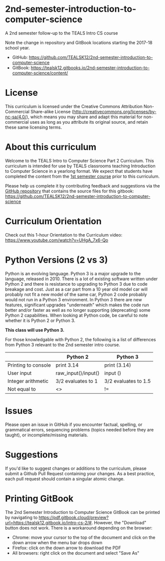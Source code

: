 # 2nd-semester-introduction-to-computer-science
A 2nd semester follow-up to the TEALS Intro CS course

Note the change in repository and GitBook locations starting the 2017-18 school year.

- GitHub: https://github.com/TEALSK12/2nd-semester-introduction-to-computer-science
- GitBook: https://tealsk12.gitbooks.io/2nd-semester-introduction-to-computer-science/content/

# License
This curriculum is licensed under the Creative Commons Attribution Non-Commercial Share-alike License (http://creativecommons.org/licenses/by-nc-sa/4.0/), which means you may share and adapt this material for non-commercial uses as long as you attribute its original source, and retain these same licensing terms.

# About this curriculum
Welcome to the TEALS Intro to Computer Science Part 2 Curriculum.
This curriculum is intended for use by TEALS classrooms teaching Introduction to Computer Science in a yearlong format. We expect that students have completed the content from the [1st semester course](https://www.gitbook.com/book/teals-introcs/introduction-to-computer-science-principles/details) prior to this curriculum.

Please help us complete it by contributing feedback and suggestions via the [GitHub repository](https://github.com/TEALS-IntroCS/2nd-semester-introduction-to-computer-science-principles) that contains the source files for this gitbook: https://github.com/TEALSK12/2nd-semester-introduction-to-computer-science

# Curriculum Orientation
Check out this 1-hour Orientation to the Curriculum video: https://www.youtube.com/watch?v=UHgA_7x6-Qo

# Python Versions (2 vs 3)
Python is an evolving language. Python 3 is a major upgrade to the language, released in 2010. There is a lot of existing software written under Python 2 and there is resistance to upgrading to Python 3 due to code breakage and cost. Just as a car part from a 10 year old model car will probably not fit a new model of the same car, Python 2 code probably would not run in a Python 3 environment. In Python 3 there are new features, significant upgrades "underneath" which makes the code run better and/or faster as well as no longer supporting (deprecating) some Python 2 capabilities. When looking at Python code, be careful to note whether it is Python 2 or Python 3.

**This class will use Python 3.**

For those knowledgable with Python 2, the following is a list of differences from Python 3 relevant to the 2nd semester intro course.

| | Python 2 | Python 3 |
| ------ | ---------- | --- |
| Printing to console | print 3.14 | print (3.14) |
| User input | raw_input()/input() | input () |
| Integer arithmetic | 3/2 evaluates to 1 | 3/2 evaluates to 1.5 |
| Not equal to | <> | != |

# Issues

Please open an issue in GitHub if you encounter factual, spelling, or grammatical errors, sequencing problems (topics needed before they are taught), or incomplete/missing materials.


# Suggestions
If you'd like to suggest changes or additions to the curriculum, please submit a Github Pull Request containing your changes. As a best practice, each pull request should contain a singular atomic change.


# Printing GitBook
The 2nd Semester Introduction to Computer Science GitBook can be printed by navigating to 
https://pdf.gitbook.cloud/preview?url=https://tealsk12.gitbook.io/intro-cs-2/#. 
However, the "Download" button does not work. There is a workaround depending on the browser:
- Chrome: move your cursor to the top of the document and click on the down arrow when the menu bar drops down
- Firefox: click on the down arrow to download the PDF
- All browsers: right click on the document and select "Save As"
